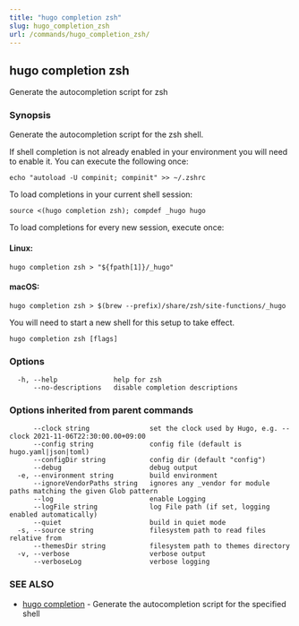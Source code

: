 ```yaml
---
title: "hugo completion zsh"
slug: hugo_completion_zsh
url: /commands/hugo_completion_zsh/
---
```

## hugo completion zsh

Generate the autocompletion script for zsh

### Synopsis

Generate the autocompletion script for the zsh shell.

If shell completion is not already enabled in your environment you will need
to enable it.  You can execute the following once:

	echo "autoload -U compinit; compinit" >> ~/.zshrc

To load completions in your current shell session:

	source <(hugo completion zsh); compdef _hugo hugo

To load completions for every new session, execute once:

#### Linux:

	hugo completion zsh > "${fpath[1]}/_hugo"

#### macOS:

	hugo completion zsh > $(brew --prefix)/share/zsh/site-functions/_hugo

You will need to start a new shell for this setup to take effect.


```
hugo completion zsh [flags]
```

### Options

```
  -h, --help              help for zsh
      --no-descriptions   disable completion descriptions
```

### Options inherited from parent commands

```
      --clock string               set the clock used by Hugo, e.g. --clock 2021-11-06T22:30:00.00+09:00
      --config string              config file (default is hugo.yaml|json|toml)
      --configDir string           config dir (default "config")
      --debug                      debug output
  -e, --environment string         build environment
      --ignoreVendorPaths string   ignores any _vendor for module paths matching the given Glob pattern
      --log                        enable Logging
      --logFile string             log File path (if set, logging enabled automatically)
      --quiet                      build in quiet mode
  -s, --source string              filesystem path to read files relative from
      --themesDir string           filesystem path to themes directory
  -v, --verbose                    verbose output
      --verboseLog                 verbose logging
```

### SEE ALSO

* [hugo completion](/commands/hugo_completion/)	 - Generate the autocompletion script for the specified shell

